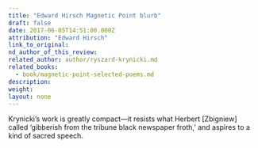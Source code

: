 ```yaml
---
title: "Edward Hirsch Magnetic Point blurb"
draft: false
date: 2017-06-05T14:51:00.000Z
attribution: "Edward Hirsch"
link_to_original:
nd_author_of_this_review:
related_author: author/ryszard-krynicki.md
related_books:
  - book/magnetic-point-selected-poems.md
description:
weight:
layout: none
---
```

Krynicki’s work is greatly compact—it resists what Herbert [Zbigniew] called ‘gibberish from the tribune black newspaper froth,’ and aspires to a kind of sacred speech.


